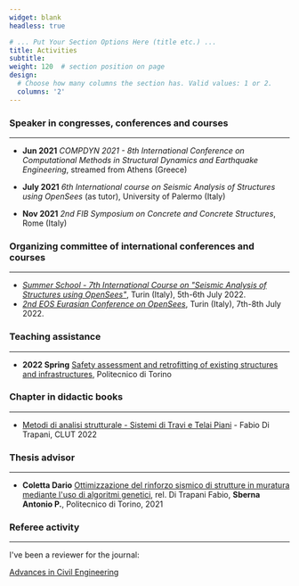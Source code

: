 ```yaml
---
widget: blank
headless: true

# ... Put Your Section Options Here (title etc.) ...
title: Activities
subtitle:
weight: 120  # section position on page
design:
  # Choose how many columns the section has. Valid values: 1 or 2.
  columns: '2'
---
```




### Speaker in congresses, conferences and courses
---

* **Jun 2021** *COMPDYN 2021 - 8th International Conference on Computational Methods
in Structural Dynamics and Earthquake Engineering*, streamed from Athens (Greece)


* **July 2021** *6th International course on Seismic Analysis of Structures using OpenSees*
(as tutor), University of Palermo (Italy)


* **Nov 2021** *2nd FIB Symposium on Concrete and Concrete Structures*, Rome (Italy)









### Organizing committee of international conferences and courses
---

* [*Summer School - 7th International Course on "Seismic Analysis of Structures using OpenSees"*](https://international.polito.it/catalogue/summer_schools/2022/seismic_analysis_of_structures_using_opensees_summer_school_7th_edition), Turin (Italy), 5th-6th July 2022.
* [*2nd EOS Eurasian Conference on OpenSees*](https://eosd2022.weebly.com/), Turin (Italy), 7th-8th July 2022.










### Teaching assistance
---

* **2022 Spring** [Safety assessment and retrofitting of existing structures and infrastructures](https://didattica.polito.it/pls/portal30/gap.pkg_guide.viewGap?p_cod_ins=01UDLMX&p_a_acc=2022), Politecnico di Torino


### Chapter in didactic books
---

* [Metodi di analisi strutturale - Sistemi di Travi e Telai Piani](https://www.clut.it/ita/architettura-ingegneria-civile-edile-urbanistica-museografia/-/metodi-di-analisi-strutturale-sistemi-di-travi-e-telai-piani/503.html) - Fabio Di Trapani, CLUT 2022




### Thesis advisor
---

* **Coletta Dario** [Ottimizzazione del rinforzo sismico di strutture in muratura mediante l'uso di algoritmi genetici](https://webthesis.biblio.polito.it/20663/), rel. Di Trapani Fabio, **Sberna Antonio P.**, Politecnico di Torino, 2021 



### Referee activity
---

I've been a reviewer for the journal:

[Advances in Civil Engineering](https://www.hindawi.com/journals/ace/)

